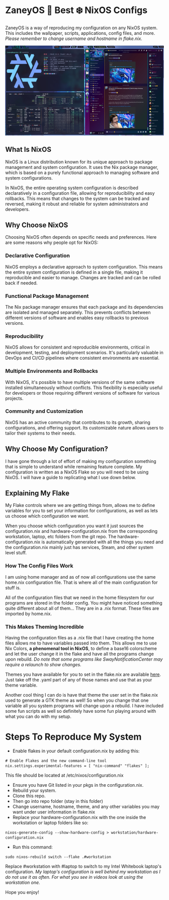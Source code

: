 # ZaneyOS 🟰 Best ❄️ NixOS Configs

ZaneyOS is a way of reproducing my configuration on any NixOS system. This includes the wallpaper, scripts, applications, config files, and more. *Please remember to change username and hostname in flake.nix.*

![](demo.jpg)

## What Is NixOS

NixOS is a Linux distribution known for its unique approach to package management and system configuration. It uses the Nix package manager, which is based on a purely functional approach to managing software and system configurations.

In NixOS, the entire operating system configuration is described declaratively in a configuration file, allowing for reproducibility and easy rollbacks. This means that changes to the system can be tracked and reversed, making it robust and reliable for system administrators and developers.

## Why Choose NixOS

Choosing NixOS often depends on specific needs and preferences. Here are some reasons why people opt for NixOS:

### Declarative Configuration

NixOS employs a declarative approach to system configuration. This means the entire system configuration is defined in a single file, making it reproducible and easier to manage. Changes are tracked and can be rolled back if needed.

### Functional Package Management

The Nix package manager ensures that each package and its dependencies are isolated and managed separately. This prevents conflicts between different versions of software and enables easy rollbacks to previous versions.

### Reproducibility

NixOS allows for consistent and reproducible environments, critical in development, testing, and deployment scenarios. It's particularly valuable in DevOps and CI/CD pipelines where consistent environments are essential.

### Multiple Environments and Rollbacks 

With NixOS, it's possible to have multiple versions of the same software installed simultaneously without conflicts. This flexibility is especially useful for developers or those requiring different versions of software for various projects.

### Community and Customization

NixOS has an active community that contributes to its growth, sharing configurations, and offering support. Its customizable nature allows users to tailor their systems to their needs.

## Why Choose My Configuration?

I have gone through a lot of effort of making my configuration something that is simple to understand while remaining feature complete. My configuration is written as a NixOS Flake so you will need to be using NixOS. I will have a guide to replicating what I use down below.

## Explaining My Flake

My Flake controls where we are getting things from, allows me to define variables for you to set your information for configurations, as well as lets us choose which configuration we want. 

When you choose which configuration you want it just sources the configuration.nix and hardware-configuration.nix from the corresponding workstation, laptop, etc folders from the git repo. The hardware-configuration.nix is automatically generated with all the things you need and the configuration.nix mainly just has services, Steam, and other system level stuff. 

### How The Config Files Work

I am using home manager and as of now all configurations use the same home.nix configuration file. That is where all of the main configuration for stuff is. 

All of the configuration files that we need in the home filesystem for our programs are stored in the folder config. You might have noticed something quite different about all of them... They are in a .nix format. These files are imported by home.nix. 

### This Makes Theming Incredible

Having the configuration files as a .nix file that I have creating the home files allows me to have variables passed into them. This allows me to use Nix Colors, **a phenomenal tool in NixOS**, to define a base16 colorscheme and let the user change it in the flake and have all the programs change upon rebuild. *Do note that some programs like SwayNotificationCenter may require a relaunch to show changes.*

Themes you have available for you to set in the flake.nix are available [here](https://github.com/tinted-theming/base16-schemes). Just take off the .yaml part of any of those names and use that as your theme variable.

Another cool thing I can do is have that theme the user set in the flake.nix used to generate a GTK theme as well! So when you change that one variable all you system programs will change upon a rebuild. I have included some fun scripts as well so definitely have some fun playing around with what you can do with my setup.

# Steps To Reproduce My System

- Enable flakes in your default configuration.nix by adding this:

```
# Enable Flakes and the new command-line tool
nix.settings.experimental-features = [ "nix-command" "flakes" ];
```

This file should be located at /etc/nixos/configuration.nix

- Ensure you have Git listed in your pkgs in the configuration.nix.
- Rebuild your system.
- Clone this repo.
- Then go into repo folder (stay in this folder)
- Change username, hostname, theme, and any other variables you may want under user information in flake.nix
- Replace your hardware-configuration.nix with the one inside the workstation or laptop folders like so:

```
nixos-generate-config --show-hardware-config > workstation/hardware-configuration.nix
```

- Run this command:

```
sudo nixos-rebuild switch --flake .#workstation
```

Replace #workstation with #laptop to switch to my Intel Whitebook laptop's configuration. *My laptop's configuration is well behind my workstation as I do not use it as often. For what you see in videos look at using the workstation one.*

Hope you enjoy!
